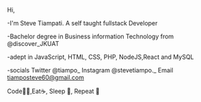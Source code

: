 Hi,

<!--
- 🔭 I’m currently working on ...
- 🌱 I’m currently learning ...
- 👯 I’m looking to collaborate on ...
- 🤔 I’m looking for help with ...
- 💬 Ask me about ...
- 📫 How to reach me: ...
- 😄 Pronouns: ...
- ⚡ Fun fact: ...
-->
-I'm Steve Tiampati. A self taught fullstack Developer

-Bachelor degree in Business information Technology from @discover_JKUAT

-adept in
JavaScript, HTML, CSS, PHP, NodeJS,React and MySQL

-socials
Twitter @tiampo_
Instagram @stevetiampo._
Email tiamposteve60@gmail.com

Code👩‍💻,Eat☕, Sleep 🛌, Repeat 🔁
